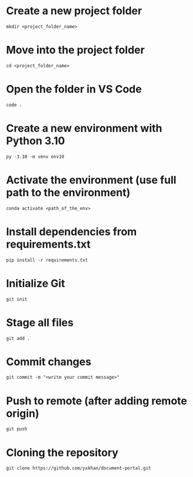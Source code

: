 # Create a new project folder

```
mkdir <project_folder_name>
```

# Move into the project folder

```
cd <project_folder_name>
```

# Open the folder in VS Code

```
code .
```

# Create a new environment with Python 3.10

```
py -3.10 -m venv env10
```

# Activate the environment (use full path to the environment)

```
conda activate <path_of_the_env>
```

# Install dependencies from requirements.txt

```
pip install -r requirements.txt
```

# Initialize Git

```
git init
```

# Stage all files

```
git add .
```

# Commit changes

```
git commit -m "<write your commit message>"
```

# Push to remote (after adding remote origin)

```
git push
```

# Cloning the repository

```
git clone https://github.com/yxkhan/document-portal.git